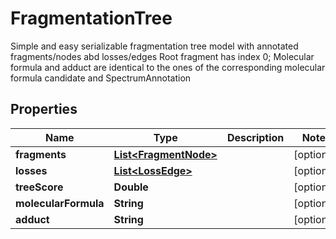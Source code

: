 

# FragmentationTree

Simple and easy serializable fragmentation tree model with annotated fragments/nodes abd losses/edges  Root fragment has index 0;  Molecular formula and adduct are identical to the ones of the corresponding molecular formula candidate and SpectrumAnnotation

## Properties

| Name | Type | Description | Notes |
|------------ | ------------- | ------------- | -------------|
|**fragments** | [**List&lt;FragmentNode&gt;**](FragmentNode.md) |  |  [optional] |
|**losses** | [**List&lt;LossEdge&gt;**](LossEdge.md) |  |  [optional] |
|**treeScore** | **Double** |  |  [optional] |
|**molecularFormula** | **String** |  |  [optional] |
|**adduct** | **String** |  |  [optional] |



